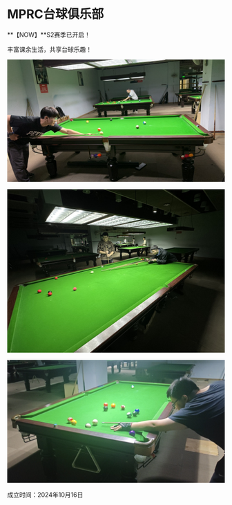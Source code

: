 # MPRC台球俱乐部

**【NOW】**S2赛季已开启！

丰富课余生活，共享台球乐趣！

![](./img/club_1.jpg)

![](./img/club_2.jpg)

![](./img/club_3.jpg)

成立时间：2024年10月16日